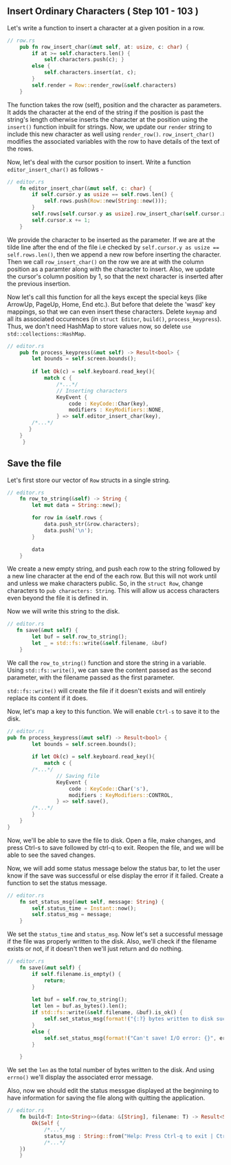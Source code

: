 ## Insert Ordinary Characters ( Step 101 - 103 )

Let's write a function to insert a character at a given position in a row.

```rust
// row.rs
    pub fn row_insert_char(&mut self, at: usize, c: char) {
        if at >= self.characters.len() {
            self.characters.push(c); }
        else {
            self.characters.insert(at, c);
        }
        self.render = Row::render_row(&self.characters)
    }

```

The function takes the row (self), position and the character as parameters. It adds the character at the end of the string if the position is past the string's length otherwise inserts the character at the position using the `insert()` function inbuilt for strings. Now, we update our `render` string to include this new character as well using `render_row()`. `row_insert_char()` modifies the associated variables with the row to have details of the text of the rows.

Now, let's deal with the cursor position to insert. Write a function `editor_insert_char()` as follows -

```rust
// editor.rs
    fn editor_insert_char(&mut self, c: char) {
        if self.cursor.y as usize == self.rows.len() {
            self.rows.push(Row::new(String::new()));
        }
        self.rows[self.cursor.y as usize].row_insert_char(self.cursor.x as usize, c);
        self.cursor.x += 1;
    }

```

We provide the character to be inserted as the parameter. If we are at the tilde line after the end of the file i.e checked by `self.cursor.y as usize == self.rows.len()`, then we append a new row before inserting the character. Then we call `row_insert_char()` on the row we are at with the column position as a paramter along with the character to insert. Also, we update the cursor's column position by 1, so that the next character is inserted after the previous insertion.

Now let's call this function for all the keys except the special keys (like ArrowUp, PageUp, Home, End etc.). But before that delete the 'wasd' key mappings, so that we can even insert these characters. Delete `keymap` and all its associated occurences (in `struct Editor`, `build()`, `process_keypress`). Thus, we don't need HashMap to store values now, so delete `use std::collections::HashMap`.

```rust
// editor.rs
    pub fn process_keypress(&mut self) -> Result<bool> {
        let bounds = self.screen.bounds();
        
        if let Ok(c) = self.keyboard.read_key(){
            match c {
                /*...*/
                // Inserting characters
                KeyEvent {
                    code : KeyCode::Char(key),
                    modifiers : KeyModifiers::NONE,
                } => self.editor_insert_char(key),
		/*...*/
	   }
	}
     }

```

## Save the file

Let's first store our vector of `Row` structs in a single string.

```rust
// editor.rs
    fn row_to_string(&self) -> String {
        let mut data = String::new();

        for row in &self.rows {
            data.push_str(&row.characters);
            data.push('\n');
        }

        data
    }

```

We create a new empty string, and push each row to the string followed by a new line character at the end of the each row. But this will not work until and unless we make characters public. So, in the `struct Row`, change characters to `pub characters: String`. This will allow us access characters even beyond the file it is defined in.

Now we will write this string to the disk.

```rust
// editor.rs   
   fn save(&mut self) {
        let buf = self.row_to_string();
        let _ = std::fs::write(&self.filename, &buf)
    }

```

We call the `row_to_string()` function and store the string in a variable. Using `std::fs::write()`, we can save the content passed as the second parameter, with the filename passed as the first parameter.

`std::fs::write()` will create the file if it doesn't exists and will entirely replace its content if it does.

Now, let's map a key to this function. We will enable `Ctrl-s` to save it to the disk.

```rust
// editor.rs
pub fn process_keypress(&mut self) -> Result<bool> {
        let bounds = self.screen.bounds();
        
        if let Ok(c) = self.keyboard.read_key(){
            match c {
		/*...*/	
                // Saving file
                KeyEvent {
                    code : KeyCode::Char('s'),
                    modifiers : KeyModifiers::CONTROL,
                } => self.save(),
		/*...*/
	    }
	}
}

```

Now, we'll be able to save the file to disk. Open a file, make changes, and press Ctrl-s to save followed by ctrl-q to exit. Reopen the file, and we will be able to see the saved changes.

Now, we will add some status message below the status bar, to let the user know if the save was successful or else display the error if it failed. Create a function to set the status message.

```rust
// editor.rs
    fn set_status_msg(&mut self, message: String) {
        self.status_time = Instant::now();
        self.status_msg = message;
    }

```

We set the `status_time` and `status_msg`. Now let's set a successful message if the file was properly written to the disk. Also, we'll check if the filename exists or not, if it doesn't then we'll just return and do nothing.

```rust
// editor.rs
    fn save(&mut self) {
        if self.filename.is_empty() {
            return;
        }
        
        let buf = self.row_to_string();
        let len = buf.as_bytes().len();
        if std::fs::write(&self.filename, &buf).is_ok() {
            self.set_status_msg(format!("{:?} bytes written to disk successfully", len));
        }
        else {
            self.set_status_msg(format!("Can't save! I/O error: {}", errno()));
        }

    }

```

We set the `len` as the total number of bytes written to the disk. And using `errno()` we'll display the associated error message. 

Also, now we should edit the status messgae displayed at the beginning to have information for saving the file along with quitting the application.

```rust
// editor.rs
    fn build<T: Into<String>>(data: &[String], filename: T) -> Result<Self> {
        Ok(Self {
    		/*...*/
    		status_msg : String::from("Help: Press Ctrl-q to exit | Ctrl-s to save"),
        	/*...*/
	})
    }
    
```
